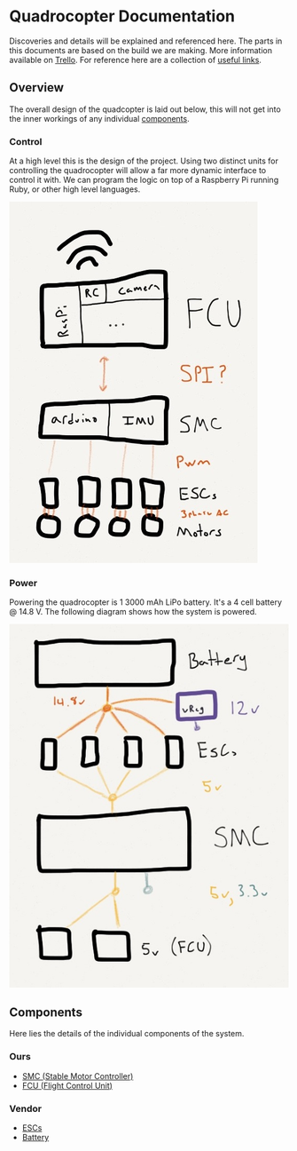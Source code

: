 # Quadrocopter Documentation

Discoveries and details will be explained and referenced here. The parts in this documents are based on the build we are making. More information available on [Trello](https://trello.com/b/EygHwZfX). For reference here are a collection of [useful links](links.md).

## Overview

The overall design of the quadcopter is laid out below, this will not get into the inner workings of any individual [components](#components).

### Control
At a high level this is the design of the project. Using two distinct units for controlling the quadrocopter will allow a far more dynamic interface to control it with. We can program the logic on top of a Raspberry Pi running Ruby, or other high level languages.

![](images/control.jpg)

### Power
Powering the quadrocopter is 1 3000 mAh LiPo battery. It's a 4 cell battery @ 14.8 V. The following diagram shows how the system is powered.

![](images/power.jpg)

## Components

Here lies the details of the individual components of the system.

### Ours
 - [SMC (Stable Motor Controller)](components/smc.md)
 - [FCU (Flight Control Unit)](components/fcu.md)

### Vendor
 - [ESCs](components/esc.md)
 - [Battery](components/battery.md)
